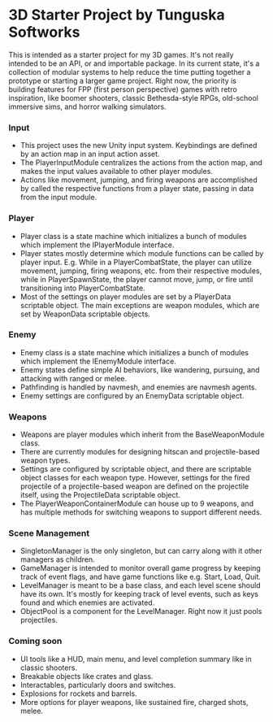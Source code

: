 # 3D Starter Project by Tunguska Softworks

This is intended as a starter project for my 3D games. It's not really intended to be an API, or and importable package. In its current state, it's a collection of modular systems to help reduce the time putting together a prototype or starting a larger game project. Right now, the priority is building features for FPP (first person perspective) games with retro inspiration, like boomer shooters, classic Bethesda-style RPGs, old-school immersive sims, and horror walking simulators.

### Input
* This project uses the new Unity input system. Keybindings are defined by an action map in an input action asset. 
* The PlayerInputModule centralizes the actions from the action map, and makes the input values available to other player modules.
* Actions like movement, jumping, and firing weapons are accomplished by called the respective functions from a player state, passing in data from the input module.

### Player
* Player class is a state machine which initializes a bunch of modules which implement the IPlayerModule interface.
* Player states mostly determine which module functions can be called by player input. E.g. While in a PlayerCombatState, the player can utilize movement, jumping, firing weapons, etc. from their respective modules, while in PlayerSpawnState, the player cannot move, jump, or fire until transitioning into PlayerCombatState.
* Most of the settings on player modules are set by a PlayerData scriptable object. The main exceptions are weapon modules, which are set by WeaponData scriptable objects.

### Enemy
* Enemy class is a state machine which initializes a bunch of modules which implement the IEnemyModule interface.
* Enemy states define simple AI behaviors, like wandering, pursuing, and attacking with ranged or melee.
* Pathfinding is handled by navmesh, and enemies are navmesh agents.
* Enemy settings are configured by an EnemyData scriptable object.

### Weapons
* Weapons are player modules which inherit from the BaseWeaponModule class.
* There are currently modules for designing hitscan and projectile-based weapon types.
* Settings are configured by scriptable object, and there are scriptable object classes for each weapon type. However, settings for the fired projectile of a projectile-based weapon are defined on the projectile itself, using the ProjectileData scriptable object.
* The PlayerWeaponContainerModule can house up to 9 weapons, and has multiple methods for switching weapons to support different needs.

### Scene Management
* SingletonManager is the only singleton, but can carry along with it other managers as children.
* GameManager is intended to monitor overall game progress by keeping track of event flags, and have game functions like e.g. Start, Load, Quit.
* LevelManager is meant to be a base class, and each level scene should have its own. It's mostly for keeping track of level events, such as keys found and which enemies are activated.
* ObjectPool is a component for the LevelManager. Right now it just pools projectiles.

### Coming soon
* UI tools like a HUD, main menu, and level completion summary like in classic shooters.
* Breakable objects like crates and glass.
* Interactables, particularly doors and switches.
* Explosions for rockets and barrels.
* More options for player weapons, like sustained fire, charged shots, melee.
